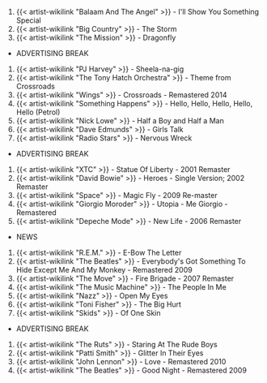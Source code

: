 1. {{< artist-wikilink "Balaam And The Angel" >}} - I'll Show You Something Special
2. {{< artist-wikilink "Big Country" >}} - The Storm
3. {{< artist-wikilink "The Mission" >}} - Dragonfly

- ADVERTISING BREAK

1. {{< artist-wikilink "PJ Harvey" >}} - Sheela-na-gig
2. {{< artist-wikilink "The Tony Hatch Orchestra" >}} - Theme from Crossroads
3. {{< artist-wikilink "Wings" >}} - Crossroads - Remastered 2014
4. {{< artist-wikilink "Something Happens" >}} - Hello, Hello, Hello, Hello, Hello (Petrol)
5. {{< artist-wikilink "Nick Lowe" >}} - Half a Boy and Half a Man
6. {{< artist-wikilink "Dave Edmunds" >}} - Girls Talk
7. {{< artist-wikilink "Radio Stars" >}} - Nervous Wreck

- ADVERTISING BREAK

1. {{< artist-wikilink "XTC" >}} - Statue Of Liberty - 2001 Remaster
2. {{< artist-wikilink "David Bowie" >}} - Heroes - Single Version; 2002 Remaster
3. {{< artist-wikilink "Space" >}} - Magic Fly - 2009 Re-master
4. {{< artist-wikilink "Giorgio Moroder" >}} - Utopia - Me Giorgio - Remastered
5. {{< artist-wikilink "Depeche Mode" >}} - New Life - 2006 Remaster

- NEWS

1. {{< artist-wikilink "R.E.M." >}} - E-Bow The Letter
2. {{< artist-wikilink "The Beatles" >}} - Everybody's Got Something To Hide Except Me And My Monkey - Remastered 2009
3. {{< artist-wikilink "The Move" >}} - Fire Brigade - 2007 Remaster
4. {{< artist-wikilink "The Music Machine" >}} - The People In Me
5. {{< artist-wikilink "Nazz" >}} - Open My Eyes
6. {{< artist-wikilink "Toni Fisher" >}} - The Big Hurt
7. {{< artist-wikilink "Skids" >}} - Of One Skin

- ADVERTISING BREAK

1. {{< artist-wikilink "The Ruts" >}} - Staring At The Rude Boys
2. {{< artist-wikilink "Patti Smith" >}} - Glitter In Their Eyes
3. {{< artist-wikilink "John Lennon" >}} - Love - Remastered 2010
4. {{< artist-wikilink "The Beatles" >}} - Good Night - Remastered 2009
